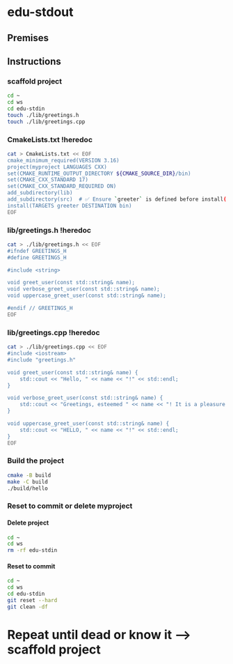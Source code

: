 # edu-stdout

## Premises

## Instructions

### scaffold project

```bash
cd ~
cd ws
cd edu-stdin
touch ./lib/greetings.h
touch ./lib/greetings.cpp
```

### CmakeLists.txt !heredoc

```bash
cat > CmakeLists.txt << EOF
cmake_minimum_required(VERSION 3.16)
project(myproject LANGUAGES CXX)
set(CMAKE_RUNTIME_OUTPUT_DIRECTORY ${CMAKE_SOURCE_DIR}/bin)
set(CMAKE_CXX_STANDARD 17)
set(CMAKE_CXX_STANDARD_REQUIRED ON)
add_subdirectory(lib)
add_subdirectory(src)  # ✅ Ensure `greeter` is defined before install()
install(TARGETS greeter DESTINATION bin)
EOF
```

### lib/greetings.h !heredoc

```bash
cat > ./lib/greetings.h << EOF
#ifndef GREETINGS_H
#define GREETINGS_H

#include <string>

void greet_user(const std::string& name);
void verbose_greet_user(const std::string& name);
void uppercase_greet_user(const std::string& name);

#endif // GREETINGS_H
EOF
```


### lib/greetings.cpp !heredoc

```bash
cat > ./lib/greetings.cpp << EOF
#include <iostream>
#include "greetings.h"

void greet_user(const std::string& name) {
    std::cout << "Hello, " << name << "!" << std::endl;
}

void verbose_greet_user(const std::string& name) {
    std::cout << "Greetings, esteemed " << name << "! It is a pleasure to present you with this message: Hello!" << std::endl;
}

void uppercase_greet_user(const std::string& name) {
    std::cout << "HELLO, " << name << "!" << std::endl;
}
EOF
```

### Build the project

```bash
cmake -B build
make -C build
./build/hello
```

### Reset to commit or delete myproject

#### Delete project
```bash
cd ~
cd ws
rm -rf edu-stdin
```

#### Reset to commit
```bash
cd ~
cd ws
cd edu-stdin
git reset --hard
git clean -df
```

# Repeat until dead or know it --> scaffold project
